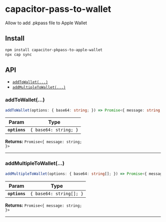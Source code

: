 # capacitor-pass-to-wallet

Allow to add .pkpass file to Apple Wallet

## Install

```bash
npm install capacitor-pkpass-to-apple-wallet
npx cap sync
```

## API

<docgen-index>

* [`addToWallet(...)`](#addtowallet)
* [`addMultipleToWallet(...)`](#addmultipletowallet)

</docgen-index>

<docgen-api>
<!--Update the source file JSDoc comments and rerun docgen to update the docs below-->

### addToWallet(...)

```typescript
addToWallet(options: { base64: string; }) => Promise<{ message: string; }>
```

| Param         | Type                             |
| ------------- | -------------------------------- |
| **`options`** | <code>{ base64: string; }</code> |

**Returns:** <code>Promise&lt;{ message: string; }&gt;</code>

--------------------


### addMultipleToWallet(...)

```typescript
addMultipleToWallet(options: { base64: string[]; }) => Promise<{ message: string; }>
```

| Param         | Type                               |
| ------------- | ---------------------------------- |
| **`options`** | <code>{ base64: string[]; }</code> |

**Returns:** <code>Promise&lt;{ message: string; }&gt;</code>

--------------------

</docgen-api>
